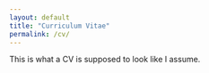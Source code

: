 ```yaml
---
layout: default
title: "Curriculum Vitae"
permalink: /cv/
---
```


This is what a CV is supposed to look like I assume.
